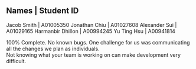Names             |     Student ID
------------------------------------
Jacob Smith       | A01005350
Jonathan Chiu     | A01027608
Alexander Sui     | A01029165
Harmanbir Dhillon | A00994245
Yu Ting Hsu       | A00941814

100% Complete.
No known bugs.
One challenge for us was communicating all the changes we plan as individuals.  
Not knowing what your team is working on can make development very difficult.
